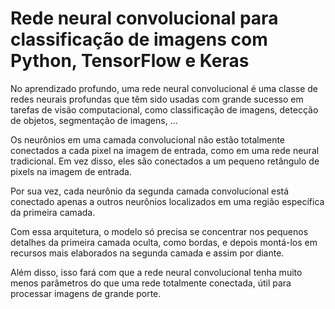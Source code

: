 # Rede neural convolucional para classificação de imagens com Python, TensorFlow e Keras

No aprendizado profundo, uma rede neural convolucional é uma classe de redes neurais profundas que têm sido usadas com grande sucesso em 
tarefas de visão computacional, como classificação de imagens, detecção de objetos, segmentação de imagens, ...

Os neurônios em uma camada convolucional não estão totalmente conectados a cada pixel na imagem de entrada, como em uma rede neural tradicional. 
Em vez disso, eles são conectados a um pequeno retângulo de pixels na imagem de entrada.

Por sua vez, cada neurônio da segunda camada convolucional está conectado apenas a outros neurônios localizados em uma região específica da primeira camada.

Com essa arquitetura, o modelo só precisa se concentrar nos pequenos detalhes da primeira camada oculta, como bordas, e depois montá-los em recursos 
mais elaborados na segunda camada e assim por diante.

Além disso, isso fará com que a rede neural convolucional tenha muito menos parâmetros do que uma rede totalmente conectada, 
útil para processar imagens de grande porte.

